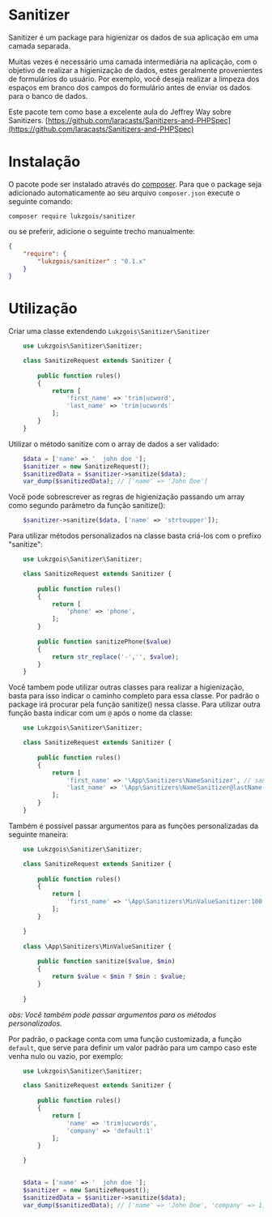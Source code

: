 # Sanitizer

Sanitizer é um package para higienizar os dados de sua aplicação em uma camada separada.  

Muitas vezes é necessário uma camada intermediária na aplicação, com o objetivo de realizar a higienização de dados,
estes geralmente provenientes de formulários do usuário. Por exemplo, você deseja realizar a limpeza dos espaços em
branco dos campos do formulário antes de enviar os dados para o banco de dados.

Este pacote tem como base a excelente aula do Jeffrey Way sobre Sanitizers.
[https://github.com/laracasts/Sanitizers-and-PHPSpec](https://github.com/laracasts/Sanitizers-and-PHPSpec)

# Instalação

O pacote pode ser instalado através do <a href="https://getcomposer.org/" target="_blank">composer</a>.
Para que o package seja adicionado automaticamente ao seu arquivo `composer.json` execute o seguinte comando:

```shell
composer require lukzgois/sanitizer
```

ou se preferir, adicione o seguinte trecho manualmente:

```json
{
	"require": {
		"lukzgois/sanitizer" : "0.1.x"
	}
}
```

# Utilização

Criar uma classe extendendo ```Lukzgois\Sanitizer\Sanitizer```

```php
    use Lukzgois\Sanitizer\Sanitizer;

    class SanitizeRequest extends Sanitizer {
 
        public function rules()
        {
            return [
                'first_name' => 'trim|ucword',
                'last_name' => 'trim|ucwords'
            ];
        }
    }
```

Utilizar o método sanitize com o array de dados a ser validado:

```php
    $data = ['name' => '  john doe '];
    $sanitizer = new SanitizeRequest();
    $sanitizedData = $sanitizer->sanitize($data);
    var_dump($sanitizedData); // ['name' => 'John Doe']
```

Você pode sobrescrever as regras de higienização passando um array como segundo parâmetro da função sanitize():

```php
    $sanitizer->sanitize($data, ['name' => 'strtoupper']);
```

Para utilizar métodos personalizados na classe basta criá-los com o prefixo "sanitize":

```php
    use Lukzgois\Sanitizer\Sanitizer;

    class SanitizeRequest extends Sanitizer {
 
        public function rules()
        {
            return [
                'phone' => 'phone',
            ];
        }
        
        public function sanitizePhone($value)
        {
        	return str_replace('-','', $value);
        }
    }
```

Você tambem pode utilizar outras classes para realizar a higienização, basta para isso indicar o caminho completo para essa classe. Por padrão o package irá procurar pela função sanitize() nessa classe. Para utilizar outra função basta indicar com um ```@``` após o nome da classe:

```php
    use Lukzgois\Sanitizer\Sanitizer;

    class SanitizeRequest extends Sanitizer {
 
        public function rules()
        {
            return [
                'first_name' => '\App\Sanitizers\NameSanitizer', // sanitize()
                'last_name' => '\App\Sanitizers\NameSanitizer@lastName' // lastName()
            ];
        }
    }
```

Também é possível passar argumentos para as funções personalizadas da seguinte maneira:

```php
	use Lukzgois\Sanitizer\Sanitizer;

    class SanitizeRequest extends Sanitizer {
 
        public function rules()
        {
            return [
                'first_name' => '\App\Sanitizers\MinValueSanitizer:100', // sanitize()
            ];
        }

    }
    
    class \App\Sanitizers\MinValueSanitizer {
    
    	public function sanitize($value, $min)
        {
        	return $value < $min ? $min : $value;
        }
    
    }
```

*obs: Você também pode passar argumentos para os métodos personalizados.*


Por padrão, o package conta com uma função customizada, a função ```default```, que serve para definir um valor padrão para um campo caso este venha nulo ou vazio, por exemplo: 


```php
	use Lukzgois\Sanitizer\Sanitizer;

    class SanitizeRequest extends Sanitizer {
 
        public function rules()
        {
            return [
            	'name' => 'trim|ucwords',
                'company' => 'default:1'
            ];
        }

    }
    
```

```php
    $data = ['name' => '  john doe '];
    $sanitizer = new SanitizeRequest();
    $sanitizedData = $sanitizer->sanitize($data);
    var_dump($sanitizedData); // ['name' => 'John Doe', 'company' => 1]
```
